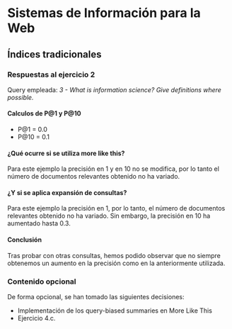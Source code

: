 # Sistemas de Información para la Web
## Índices tradicionales
### Respuestas al ejercicio 2
Query empleada: _3 - What is information science? Give definitions where possible._

#### Calculos de P@1 y P@10
* P@1 = 0.0
* P@10 = 0.1

#### ¿Qué ocurre si se utiliza more like this?
<p text-align="justify">
    Para este ejemplo la precisión en 1 y en 10 no se modifica, por lo tanto el número de documentos relevantes obtenido no ha variado.
</p>

#### ¿Y si se aplica expansión de consultas?
<p text-align="justify">
    Para este ejemplo la precisión en 1, por lo tanto, el número de documentos relevantes obtenido no ha variado. Sin embargo, la precisión en 10 ha aumentado hasta 0.3.
</p>

#### Conclusión
<p text-align="justify">
    Tras probar con otras consultas, hemos podido observar que no siempre obtenemos un aumento en la precisión como en la anteriormente utilizada.
</p>

### Contenido opcional

De forma opcional, se han tomado las siguientes decisiones:

* Implementación de los query-biased summaries en More Like This
* Ejercicio 4.c.
